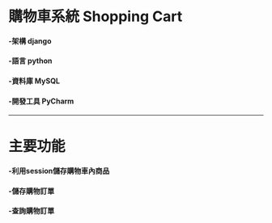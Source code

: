 <div>
  <h1>購物車系統 Shopping Cart</h1>
</div>
<div>
  <h4>-架構 django</h4>
  <h4>-語言 python</h4>
  <h4>-資料庫 MySQL</h4>
  <h4>-開發工具 PyCharm</h4>
</div>
<hr>
<div>
  <h1>主要功能</h1>
</div>
<div>
  <h4>-利用session儲存購物車內商品 </h4>
  <h4>-儲存購物訂單 </h4>
  <h4>-查詢購物訂單 </h4>
</div>
